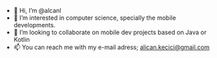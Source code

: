 - 👋 Hi, I’m @alcanl   
- 👀 I’m interested in computer science, specially the mobile developments. 
- 💞️ I’m looking to collaborate on mobile dev projects based on Java or Kotlin
- 📫 You can reach me with my e-mail adress; alican.kecici@gmail.com

<!---
alcanl/alcanl is a ✨ special ✨ repository because its `README.md` (this file) appears on your GitHub profile.
You can click the Preview link to take a look at your changes.
--->
